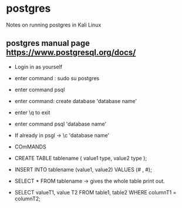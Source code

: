 # postgres
Notes on running postgres in Kali Linux

## postgres manual page https://www.postgresql.org/docs/

- Login in as yourself
- enter command : sudo su postgres
- enter command psql
- enter command: create database 'database name'
- enter \q to exit
- enter command psql 'database name'
- If already in psgl -> \c 'database name'

- COmMANDS
- CREATE TABLE tablename ( value1 type, value2 type );
- INSERT INTO tablename (value1, value2) VALUES (# , #);
- SELECT * FROM tablename -> gives the whole table print out.
- SELECT valueT1, value T2 FROM table1, table2 WHERE columnT1 = columnT2;
